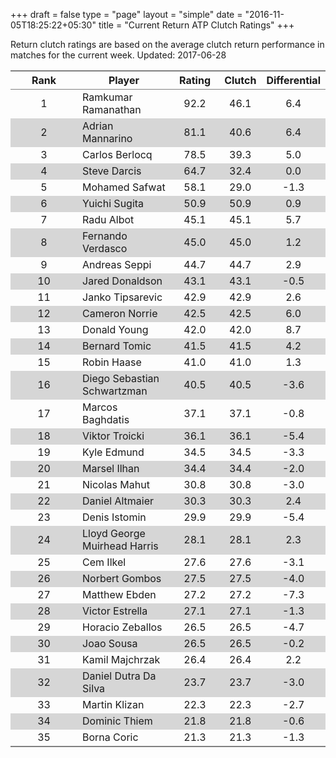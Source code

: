 +++
draft = false
type = "page" 
layout = "simple"
date = "2016-11-05T18:25:22+05:30"
title = "Current Return ATP Clutch Ratings"
+++


Return clutch ratings are based on the average clutch return performance in matches for the current week. Updated: 2017-06-28


<table class='gmisc_table' style='border-collapse: collapse; margin-top: 1em; margin-bottom: 1em;' >
<thead>
<tr>
<th style='border-bottom: 1px solid grey; border-top: 2px solid grey; text-align: center;'>Rank</th>
<th style='border-bottom: 1px solid grey; border-top: 2px solid grey; text-align: center;'>Player</th>
<th style='border-bottom: 1px solid grey; border-top: 2px solid grey; text-align: center;'>Rating</th>
<th style='border-bottom: 1px solid grey; border-top: 2px solid grey; text-align: center;'>Clutch</th>
<th style='border-bottom: 1px solid grey; border-top: 2px solid grey; text-align: center;'>Differential</th>
</tr>
</thead>
<tbody>
<tr>
<td style='width:40%; text-align: center;'>1</td>
<td style='width:40%; text-align: left;'>Ramkumar Ramanathan</td>
<td style='width:40%; text-align: center;'>92.2</td>
<td style='width:40%; text-align: center;'>46.1</td>
<td style='width:40%; text-align: center;'>6.4</td>
</tr>
<tr style='background-color: #d6d6d6;'>
<td style='width:40%; background-color: #d6d6d6; text-align: center;'>2</td>
<td style='width:40%; background-color: #d6d6d6; text-align: left;'>Adrian Mannarino</td>
<td style='width:40%; background-color: #d6d6d6; text-align: center;'>81.1</td>
<td style='width:40%; background-color: #d6d6d6; text-align: center;'>40.6</td>
<td style='width:40%; background-color: #d6d6d6; text-align: center;'>6.4</td>
</tr>
<tr>
<td style='width:40%; text-align: center;'>3</td>
<td style='width:40%; text-align: left;'>Carlos Berlocq</td>
<td style='width:40%; text-align: center;'>78.5</td>
<td style='width:40%; text-align: center;'>39.3</td>
<td style='width:40%; text-align: center;'>5.0</td>
</tr>
<tr style='background-color: #d6d6d6;'>
<td style='width:40%; background-color: #d6d6d6; text-align: center;'>4</td>
<td style='width:40%; background-color: #d6d6d6; text-align: left;'>Steve Darcis</td>
<td style='width:40%; background-color: #d6d6d6; text-align: center;'>64.7</td>
<td style='width:40%; background-color: #d6d6d6; text-align: center;'>32.4</td>
<td style='width:40%; background-color: #d6d6d6; text-align: center;'>0.0</td>
</tr>
<tr>
<td style='width:40%; text-align: center;'>5</td>
<td style='width:40%; text-align: left;'>Mohamed Safwat</td>
<td style='width:40%; text-align: center;'>58.1</td>
<td style='width:40%; text-align: center;'>29.0</td>
<td style='width:40%; text-align: center;'>-1.3</td>
</tr>
<tr style='background-color: #d6d6d6;'>
<td style='width:40%; background-color: #d6d6d6; text-align: center;'>6</td>
<td style='width:40%; background-color: #d6d6d6; text-align: left;'>Yuichi Sugita</td>
<td style='width:40%; background-color: #d6d6d6; text-align: center;'>50.9</td>
<td style='width:40%; background-color: #d6d6d6; text-align: center;'>50.9</td>
<td style='width:40%; background-color: #d6d6d6; text-align: center;'>0.9</td>
</tr>
<tr>
<td style='width:40%; text-align: center;'>7</td>
<td style='width:40%; text-align: left;'>Radu Albot</td>
<td style='width:40%; text-align: center;'>45.1</td>
<td style='width:40%; text-align: center;'>45.1</td>
<td style='width:40%; text-align: center;'>5.7</td>
</tr>
<tr style='background-color: #d6d6d6;'>
<td style='width:40%; background-color: #d6d6d6; text-align: center;'>8</td>
<td style='width:40%; background-color: #d6d6d6; text-align: left;'>Fernando Verdasco</td>
<td style='width:40%; background-color: #d6d6d6; text-align: center;'>45.0</td>
<td style='width:40%; background-color: #d6d6d6; text-align: center;'>45.0</td>
<td style='width:40%; background-color: #d6d6d6; text-align: center;'>1.2</td>
</tr>
<tr>
<td style='width:40%; text-align: center;'>9</td>
<td style='width:40%; text-align: left;'>Andreas Seppi</td>
<td style='width:40%; text-align: center;'>44.7</td>
<td style='width:40%; text-align: center;'>44.7</td>
<td style='width:40%; text-align: center;'>2.9</td>
</tr>
<tr style='background-color: #d6d6d6;'>
<td style='width:40%; background-color: #d6d6d6; text-align: center;'>10</td>
<td style='width:40%; background-color: #d6d6d6; text-align: left;'>Jared Donaldson</td>
<td style='width:40%; background-color: #d6d6d6; text-align: center;'>43.1</td>
<td style='width:40%; background-color: #d6d6d6; text-align: center;'>43.1</td>
<td style='width:40%; background-color: #d6d6d6; text-align: center;'>-0.5</td>
</tr>
<tr>
<td style='width:40%; text-align: center;'>11</td>
<td style='width:40%; text-align: left;'>Janko Tipsarevic</td>
<td style='width:40%; text-align: center;'>42.9</td>
<td style='width:40%; text-align: center;'>42.9</td>
<td style='width:40%; text-align: center;'>2.6</td>
</tr>
<tr style='background-color: #d6d6d6;'>
<td style='width:40%; background-color: #d6d6d6; text-align: center;'>12</td>
<td style='width:40%; background-color: #d6d6d6; text-align: left;'>Cameron Norrie</td>
<td style='width:40%; background-color: #d6d6d6; text-align: center;'>42.5</td>
<td style='width:40%; background-color: #d6d6d6; text-align: center;'>42.5</td>
<td style='width:40%; background-color: #d6d6d6; text-align: center;'>6.0</td>
</tr>
<tr>
<td style='width:40%; text-align: center;'>13</td>
<td style='width:40%; text-align: left;'>Donald Young</td>
<td style='width:40%; text-align: center;'>42.0</td>
<td style='width:40%; text-align: center;'>42.0</td>
<td style='width:40%; text-align: center;'>8.7</td>
</tr>
<tr style='background-color: #d6d6d6;'>
<td style='width:40%; background-color: #d6d6d6; text-align: center;'>14</td>
<td style='width:40%; background-color: #d6d6d6; text-align: left;'>Bernard Tomic</td>
<td style='width:40%; background-color: #d6d6d6; text-align: center;'>41.5</td>
<td style='width:40%; background-color: #d6d6d6; text-align: center;'>41.5</td>
<td style='width:40%; background-color: #d6d6d6; text-align: center;'>4.2</td>
</tr>
<tr>
<td style='width:40%; text-align: center;'>15</td>
<td style='width:40%; text-align: left;'>Robin Haase</td>
<td style='width:40%; text-align: center;'>41.0</td>
<td style='width:40%; text-align: center;'>41.0</td>
<td style='width:40%; text-align: center;'>1.3</td>
</tr>
<tr style='background-color: #d6d6d6;'>
<td style='width:40%; background-color: #d6d6d6; text-align: center;'>16</td>
<td style='width:40%; background-color: #d6d6d6; text-align: left;'>Diego Sebastian Schwartzman</td>
<td style='width:40%; background-color: #d6d6d6; text-align: center;'>40.5</td>
<td style='width:40%; background-color: #d6d6d6; text-align: center;'>40.5</td>
<td style='width:40%; background-color: #d6d6d6; text-align: center;'>-3.6</td>
</tr>
<tr>
<td style='width:40%; text-align: center;'>17</td>
<td style='width:40%; text-align: left;'>Marcos Baghdatis</td>
<td style='width:40%; text-align: center;'>37.1</td>
<td style='width:40%; text-align: center;'>37.1</td>
<td style='width:40%; text-align: center;'>-0.8</td>
</tr>
<tr style='background-color: #d6d6d6;'>
<td style='width:40%; background-color: #d6d6d6; text-align: center;'>18</td>
<td style='width:40%; background-color: #d6d6d6; text-align: left;'>Viktor Troicki</td>
<td style='width:40%; background-color: #d6d6d6; text-align: center;'>36.1</td>
<td style='width:40%; background-color: #d6d6d6; text-align: center;'>36.1</td>
<td style='width:40%; background-color: #d6d6d6; text-align: center;'>-5.4</td>
</tr>
<tr>
<td style='width:40%; text-align: center;'>19</td>
<td style='width:40%; text-align: left;'>Kyle Edmund</td>
<td style='width:40%; text-align: center;'>34.5</td>
<td style='width:40%; text-align: center;'>34.5</td>
<td style='width:40%; text-align: center;'>-3.3</td>
</tr>
<tr style='background-color: #d6d6d6;'>
<td style='width:40%; background-color: #d6d6d6; text-align: center;'>20</td>
<td style='width:40%; background-color: #d6d6d6; text-align: left;'>Marsel Ilhan</td>
<td style='width:40%; background-color: #d6d6d6; text-align: center;'>34.4</td>
<td style='width:40%; background-color: #d6d6d6; text-align: center;'>34.4</td>
<td style='width:40%; background-color: #d6d6d6; text-align: center;'>-2.0</td>
</tr>
<tr>
<td style='width:40%; text-align: center;'>21</td>
<td style='width:40%; text-align: left;'>Nicolas Mahut</td>
<td style='width:40%; text-align: center;'>30.8</td>
<td style='width:40%; text-align: center;'>30.8</td>
<td style='width:40%; text-align: center;'>-3.0</td>
</tr>
<tr style='background-color: #d6d6d6;'>
<td style='width:40%; background-color: #d6d6d6; text-align: center;'>22</td>
<td style='width:40%; background-color: #d6d6d6; text-align: left;'>Daniel Altmaier</td>
<td style='width:40%; background-color: #d6d6d6; text-align: center;'>30.3</td>
<td style='width:40%; background-color: #d6d6d6; text-align: center;'>30.3</td>
<td style='width:40%; background-color: #d6d6d6; text-align: center;'>2.4</td>
</tr>
<tr>
<td style='width:40%; text-align: center;'>23</td>
<td style='width:40%; text-align: left;'>Denis Istomin</td>
<td style='width:40%; text-align: center;'>29.9</td>
<td style='width:40%; text-align: center;'>29.9</td>
<td style='width:40%; text-align: center;'>-5.4</td>
</tr>
<tr style='background-color: #d6d6d6;'>
<td style='width:40%; background-color: #d6d6d6; text-align: center;'>24</td>
<td style='width:40%; background-color: #d6d6d6; text-align: left;'>Lloyd George Muirhead Harris</td>
<td style='width:40%; background-color: #d6d6d6; text-align: center;'>28.1</td>
<td style='width:40%; background-color: #d6d6d6; text-align: center;'>28.1</td>
<td style='width:40%; background-color: #d6d6d6; text-align: center;'>2.3</td>
</tr>
<tr>
<td style='width:40%; text-align: center;'>25</td>
<td style='width:40%; text-align: left;'>Cem Ilkel</td>
<td style='width:40%; text-align: center;'>27.6</td>
<td style='width:40%; text-align: center;'>27.6</td>
<td style='width:40%; text-align: center;'>-3.1</td>
</tr>
<tr style='background-color: #d6d6d6;'>
<td style='width:40%; background-color: #d6d6d6; text-align: center;'>26</td>
<td style='width:40%; background-color: #d6d6d6; text-align: left;'>Norbert Gombos</td>
<td style='width:40%; background-color: #d6d6d6; text-align: center;'>27.5</td>
<td style='width:40%; background-color: #d6d6d6; text-align: center;'>27.5</td>
<td style='width:40%; background-color: #d6d6d6; text-align: center;'>-4.0</td>
</tr>
<tr>
<td style='width:40%; text-align: center;'>27</td>
<td style='width:40%; text-align: left;'>Matthew Ebden</td>
<td style='width:40%; text-align: center;'>27.2</td>
<td style='width:40%; text-align: center;'>27.2</td>
<td style='width:40%; text-align: center;'>-7.3</td>
</tr>
<tr style='background-color: #d6d6d6;'>
<td style='width:40%; background-color: #d6d6d6; text-align: center;'>28</td>
<td style='width:40%; background-color: #d6d6d6; text-align: left;'>Victor Estrella</td>
<td style='width:40%; background-color: #d6d6d6; text-align: center;'>27.1</td>
<td style='width:40%; background-color: #d6d6d6; text-align: center;'>27.1</td>
<td style='width:40%; background-color: #d6d6d6; text-align: center;'>-1.3</td>
</tr>
<tr>
<td style='width:40%; text-align: center;'>29</td>
<td style='width:40%; text-align: left;'>Horacio Zeballos</td>
<td style='width:40%; text-align: center;'>26.5</td>
<td style='width:40%; text-align: center;'>26.5</td>
<td style='width:40%; text-align: center;'>-4.7</td>
</tr>
<tr style='background-color: #d6d6d6;'>
<td style='width:40%; background-color: #d6d6d6; text-align: center;'>30</td>
<td style='width:40%; background-color: #d6d6d6; text-align: left;'>Joao Sousa</td>
<td style='width:40%; background-color: #d6d6d6; text-align: center;'>26.5</td>
<td style='width:40%; background-color: #d6d6d6; text-align: center;'>26.5</td>
<td style='width:40%; background-color: #d6d6d6; text-align: center;'>-0.2</td>
</tr>
<tr>
<td style='width:40%; text-align: center;'>31</td>
<td style='width:40%; text-align: left;'>Kamil Majchrzak</td>
<td style='width:40%; text-align: center;'>26.4</td>
<td style='width:40%; text-align: center;'>26.4</td>
<td style='width:40%; text-align: center;'>2.2</td>
</tr>
<tr style='background-color: #d6d6d6;'>
<td style='width:40%; background-color: #d6d6d6; text-align: center;'>32</td>
<td style='width:40%; background-color: #d6d6d6; text-align: left;'>Daniel Dutra Da Silva</td>
<td style='width:40%; background-color: #d6d6d6; text-align: center;'>23.7</td>
<td style='width:40%; background-color: #d6d6d6; text-align: center;'>23.7</td>
<td style='width:40%; background-color: #d6d6d6; text-align: center;'>-3.0</td>
</tr>
<tr>
<td style='width:40%; text-align: center;'>33</td>
<td style='width:40%; text-align: left;'>Martin Klizan</td>
<td style='width:40%; text-align: center;'>22.3</td>
<td style='width:40%; text-align: center;'>22.3</td>
<td style='width:40%; text-align: center;'>-2.7</td>
</tr>
<tr style='background-color: #d6d6d6;'>
<td style='width:40%; background-color: #d6d6d6; text-align: center;'>34</td>
<td style='width:40%; background-color: #d6d6d6; text-align: left;'>Dominic Thiem</td>
<td style='width:40%; background-color: #d6d6d6; text-align: center;'>21.8</td>
<td style='width:40%; background-color: #d6d6d6; text-align: center;'>21.8</td>
<td style='width:40%; background-color: #d6d6d6; text-align: center;'>-0.6</td>
</tr>
<tr>
<td style='width:40%; border-bottom: 2px solid grey; text-align: center;'>35</td>
<td style='width:40%; border-bottom: 2px solid grey; text-align: left;'>Borna Coric</td>
<td style='width:40%; border-bottom: 2px solid grey; text-align: center;'>21.3</td>
<td style='width:40%; border-bottom: 2px solid grey; text-align: center;'>21.3</td>
<td style='width:40%; border-bottom: 2px solid grey; text-align: center;'>-1.3</td>
</tr>
</tbody>
</table>
